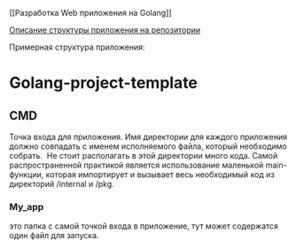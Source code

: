 [[Разработка Web приложения на Golang]]

[Описание структуры приложения на репозитории](https://github.com/golang-standards/project-layout)

Примерная структура приложения:

# Golang-project-template


## CMD

Точка входа для приложения. Имя директории для каждого приложения должно совпадать с именем исполняемого файла, который необходимо собрать.  Не стоит располагать в этой директории много кода. Самой распространенной практикой является использование маленькой main-функции, которая импортирует и вызывает весь необходимый код из директорий /internal и /pkg.

### My_app

это папка с самой точкой входа в приложение, тут может содержатся один файл для запуска.
